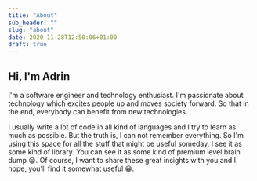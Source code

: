 ```yaml
---
title: "About"
sub_header: ""
slug: "about"
date: 2020-11-28T12:50:06+01:00
draft: true
---
```


## Hi, I'm Adrin

I'm a software engineer and technology enthusiast. I'm passionate about technology which excites people up and moves society forward. So that in the end, everybody can benefit from new technologies.

I usually write a lot of code in all kind of languages and I try to learn as much as possible. But the truth is, I can not remember everything. So I'm using this space for all the stuff that might be useful someday. I see it as some kind of library. You can see it as some kind of premium level brain dump &#128513;. Of course, I want to share these great insights with you and I hope, you'll find it somewhat useful &#128512;.
